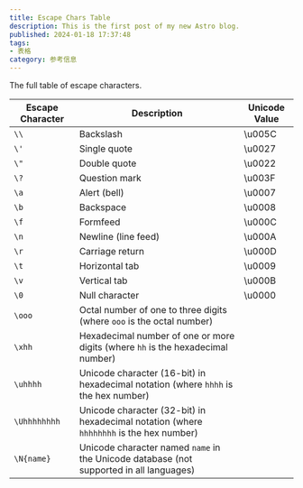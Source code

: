 ```yaml
---
title: Escape Chars Table
description: This is the first post of my new Astro blog.
published: 2024-01-18 17:37:48
tags:
- 表格
category: 参考信息
---
```


The full table of escape characters.

<!--more-->


| Escape Character | Description                                                                             | Unicode Value |
| ---------------- | --------------------------------------------------------------------------------------- | ------------- |
| `\\`             | Backslash                                                                               | \u005C        |
| `\'`             | Single quote                                                                            | \u0027        |
| `\"`             | Double quote                                                                            | \u0022        |
| `\?`             | Question mark                                                                           | \u003F        |
| `\a`             | Alert (bell)                                                                            | \u0007        |
| `\b`             | Backspace                                                                               | \u0008        |
| `\f`             | Formfeed                                                                                | \u000C        |
| `\n`             | Newline (line feed)                                                                     | \u000A        |
| `\r`             | Carriage return                                                                         | \u000D        |
| `\t`             | Horizontal tab                                                                          | \u0009        |
| `\v`             | Vertical tab                                                                            | \u000B        |
| `\0`             | Null character                                                                          | \u0000        |
| `\ooo`           | Octal number of one to three digits (where `ooo` is the octal number)                   |
| `\xhh`           | Hexadecimal number of one or more digits (where `hh` is the hexadecimal number)         |
| `\uhhhh`         | Unicode character (16-bit) in hexadecimal notation (where `hhhh` is the hex number)     |
| `\Uhhhhhhhh`     | Unicode character (32-bit) in hexadecimal notation (where `hhhhhhhh` is the hex number) |
| `\N{name}`       | Unicode character named `name` in the Unicode database (not supported in all languages) |

